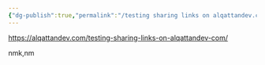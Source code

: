 ```yaml
---
{"dg-publish":true,"permalink":"/testing sharing links on alqattandev.com/","dgPassFrontmatter":true,"noteIcon":"","created":"2025-03-30T14:35:33.861-07:00","updated":"2025-03-30T15:20:09.860-07:00"}
---
```


https://alqattandev.com/testing-sharing-links-on-alqattandev-com/




nmk,nm